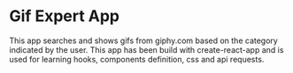 # Gif Expert App

This app searches and shows gifs from giphy.com based on the category indicated by the user.
This app has been build with create-react-app and is used for learning hooks, components definition, css and api requests.